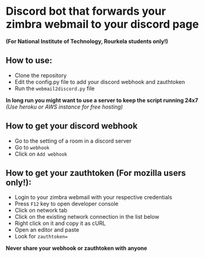 # Discord bot that forwards your zimbra webmail to your discord page
__(For National Institute of Technology, Rourkela students only!)__

## How to use:
- Clone the repository
- Edit the config.py file to add your discord webhook and zauthtoken
- Run the `webmail2discord.py` file

__In long run you might want to use a server to keep the script running 24x7__
*(Use heroku or AWS instance for free hosting)*

## How to get your discord webhook
- Go to the setting of a room in a discord server
- Go to `webhook`
- Click on `Add webhook`

## How to get your zauthtoken (For mozilla users only!):
- Login to your zimbra webmail with your respective credentials
- Press `F12` key to open developer console
- Click on network tab
- Click on the existing network connection in the list below
- Right click on it and copy it as cURL
- Open an editor and paste
- Look for `zauthtoken=`

__Never share your webhook or zauthtoken with anyone__

